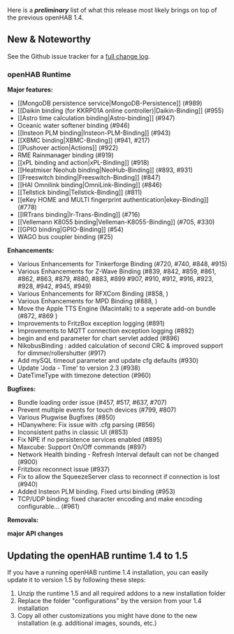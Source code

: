 Here is a _**preliminary**_ list of what this release most likely brings on top of the previous openHAB 1.4.

## New & Noteworthy

See the Github issue tracker for a [full change log](https://github.com/openhab/openhab/issues?milestone=4&page=1&state=closed).

### openHAB Runtime

**Major features:**
* [[MongoDB persistence service|MongoDB-Persistence]] (#989)
* [[Daikin binding (for KKRP01A online controller)|Daikin-Binding]] (#955)
* [[Astro time calculation binding|Astro-binding]] (#947)
* Oceanic water softener binding (#946)
* [[Insteon PLM binding|Insteon-PLM-Binding]] (#943)
* [[XBMC binding|XBMC-Binding]] (#941, #217)
* [[Pushover action|Actions]] (#922)
* RME Rainmanager binding (#919)
* [[xPL binding and action|xPL-Binding]] (#918)
* [[Heatmiser Neohub binding|NeoHub-Binding]] (#893, #931)
* [[Freeswitch binding|Freeswitch-Binding]] (#847)
* [[HAI Omnilink binding|OmniLink-Binding]] (#846)
* [[Tellstick binding|Tellstick-Binding]] (#811)
* [[eKey HOME and MULTI fingerprint authentication|ekey-Binding]] (#778)
* [[IRTrans binding|Ir-Trans-Binding]] (#716)
* [[Vellemann K8055 binding|Velleman-K8055-Binding]] (#705, #330)
* [[GPIO binding|GPIO-Binding]] (#54)
* WAGO bus coupler binding (#25)

**Enhancements:**
* Various Enhancements for Tinkerforge Binding (#720, #740, #848, #915)
* Various Enhancements for Z-Wave Binding (#839, #842, #859, #861, #862, #863, #879, #880, #883, #899 #907, #910, #912, #916, #923, #928, #942, #945, #949)
* Various Enhancements for RFXCom Binding (#858, )
* Various Enhancements for MPD Binding (#888, )
* Move the Apple TTS Engine (Macintalk) to a seperate add-on bundle (#872, #869 )
* Improvements to FritzBox exception logging (#891)
* Improvements to MQTT connection exception logging (#892)
* begin and end parameter for chart servlet added (#896)
* NikobusBinding : added calculation of second CRC & improved support for dimmer/rollershutter (#917)
* Add mySQL timeout parameter and update cfg defaults (#930)
* Update 'Joda - Time' to version 2.3 (#938)
* DateTimeType with timezone detection (#960)

**Bugfixes:**
* Bundle loading order issue (#457, #517, #637, #707)
* Prevent multiple events for touch devices (#799, #807)
* Various Plugwise Bugfixes (#850)
* HDanywhere: Fix issue with .cfg parsing (#856)
* Inconsistent paths in classic UI (#853)
* Fix NPE if no persistence services enabled (#895)
* Maxcube: Support On/Off commands (#897)
* Network Health binding - Refresh Interval default can not be changed (#900)
* Fritzbox reconnect issue (#937)
* Fix to allow the SqueezeServer class to reconnect if connection is lost (#940)
* Added Insteon PLM binding. Fixed urtsi binding (#953)
* TCP/UDP binding: fixed character encoding and make encoding configurable... (#961)

**Removals:**

**major API changes**

## Updating the openHAB runtime 1.4 to 1.5

If you have a running openHAB runtime 1.4 installation, you can easily update it to version 1.5 by following these steps:
 1. Unzip the runtime 1.5 and all required addons to a new installation folder
 1. Replace the folder "configurations" by the version from your 1.4 installation
 1. Copy all other customizations you might have done to the new installation (e.g. additional images, sounds, etc.)